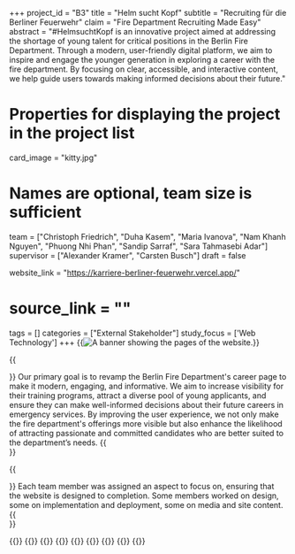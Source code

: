 +++
project_id = "B3"
title = "Helm sucht Kopf"
subtitle = "Recruiting für die Berliner Feuerwehr"
claim = "Fire Department Recruiting Made Easy"
abstract = "#HelmsuchtKopf is an innovative project aimed at addressing the shortage of young talent for critical positions in the Berlin Fire Department. Through a modern, user-friendly digital platform, we aim to inspire and engage the younger generation in exploring a career with the fire department. By focusing on clear, accessible, and interactive content, we help guide users towards making informed decisions about their future."

# Properties for displaying the project in the project list
card_image = "kitty.jpg"

# Names are optional, team size is sufficient
team = ["Christoph Friedrich", "Duha Kasem", "Maria Ivanova", "Nam Khanh Nguyen", "Phuong Nhi Phan", "Sandip Sarraf", "Sara Tahmasebi Adar"]
supervisor = ["Alexander Kramer", "Carsten Busch"]
draft = false

website_link = "https://karriere-berliner-feuerwehr.vercel.app/"
# source_link = ""

tags = []
categories = ["External Stakeholder"]
study_focus = ['Web Technology']
+++
{{<image src="feuerwehr-banner.png" alt="A banner showing the pages of the website.">}}

{{<section title="Our Goal">}}
Our primary goal is to revamp the Berlin Fire Department's career page to make it modern, engaging, and informative. We aim to increase visibility for their training programs, attract a diverse pool of young applicants, and ensure they can make well-informed decisions about their future careers in emergency services.
By improving the user experience, we not only make the fire department's offerings more visible but also enhance the likelihood of attracting passionate and committed candidates who are better suited to the department’s needs.
{{</section>}}

{{<section title="Team">}}
Each team member was assigned an aspect to focus on, ensuring that the website is designed
to completion. Some members worked on design, some on implementation and deployment, some
on media and site content.
{{</section>}}

{{<gallery>}}
{{<team-member image="team/p-christoph.jpeg" name="Christoph Friedrich">}}
{{<team-member image="team/p-duha.jpg" name="Duha Kasem">}}
{{<team-member image="team/p-maria.jpg" name="Maria Ivanova">}}
{{<team-member image="team/p-nam.jpeg" name="Nam Khanh Nguyen">}}
{{<team-member image="team/p-nhi.jpg" name="Phuong Nhi Phan">}}
{{<team-member image="team/p-sandip.jpg" name="Sandip Sarraf">}}
{{<team-member image="team/p-sara.jpg" name="Sara Tahmasebi Adar">}}
{{</gallery>}}